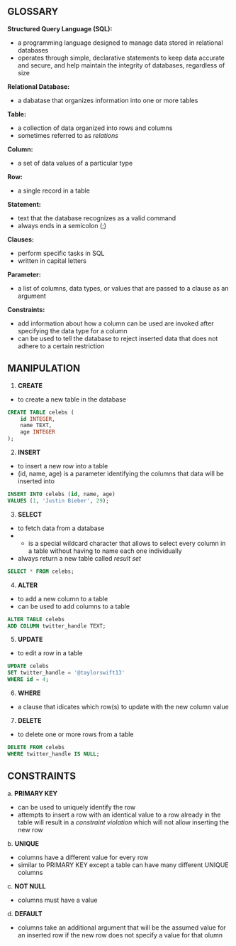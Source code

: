 ## GLOSSARY
**Structured Query Language (SQL):**<br>
- a programming language designed to manage data stored in relational databases<br>
- operates through simple, declarative statements to keep data accurate and secure, and help maintain the integrity of databases, regardless of size<br>

**Relational Database:**<br>
- a dabatase that organizes information into one or more tables<br>

**Table:**<br>
- a collection of data organized into rows and columns<br>
- sometimes referred to as _relations_<br>

**Column:**<br>
- a set of data values of a particular type<br>

**Row:**<br>
- a single record in a table<br>

**Statement:**<br>
- text that the database recognizes as a valid command<br>
- always ends in a semicolon (;) <br>

**Clauses:**<br>
- perform specific tasks in SQL <br>
- written in capital letters<br>

**Parameter:**<br>
- a list of columns, data types, or values that are passed to a clause as an argument<br>

**Constraints:**<br>
- add information about how a column can be used are invoked after specifying the data type for a column <br>
- can be used to tell the database to reject inserted data that does not adhere to a certain restriction <br>



## MANIPULATION
1. **CREATE** <br>
- to create a new table in the database <br>
``` sql
CREATE TABLE celebs (
	id INTEGER,
	name TEXT,
	age INTEGER
);
```

2. **INSERT** <br>
- to insert a new row into a table <br>
- (id, name, age) is a parameter identifying the columns that data will be inserted into <br>
```sql
INSERT INTO celebs (id, name, age)
VALUES (1, 'Justin Bieber', 29);
```

3. **SELECT** <br>
- to fetch data from a database <br>
- * is a special wildcard character that allows to select every column in a table without having to name each one individually <br>
- always return a new table called _result set_ <br>
```sql
SELECT * FROM celebs;
```

4. **ALTER** <br>
- to add a new column to a table <br>
- can be used to add columns to a table <br>
```sql
ALTER TABLE celebs
ADD COLUMN twitter_handle TEXT;
```

5. **UPDATE** <br>
- to edit a row in a table <br>
```sql
UPDATE celebs
SET twitter_handle = '@taylorswift13'
WHERE id = 4;
```

6. **WHERE** <br>
- a clause that idicates which row(s) to update with the new column value <br>

7. **DELETE** <br>
- to delete one or more rows from a table <br>
```sql
DELETE FROM celebs
WHERE twitter_handle IS NULL;
```


## CONSTRAINTS
a. **PRIMARY KEY**<br>
- can be used to uniquely identify the row <br>
- attempts to insert a row with an identical value to a row already in the table will result in a _constraint violation_ which will not allow inserting the new row <br>

b. **UNIQUE**<br>
- columns have a different value for every row <br>
- similar to PRIMARY KEY except a table can have many different UNIQUE columns <br>

c. **NOT NULL**<br>
- columns must have a value <br>

d. **DEFAULT** <br>
- columns take an additional argument that will be the assumed value for an inserted row if the new row does not specify a value for that olumn <br>

